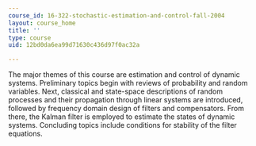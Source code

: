 ```yaml
---
course_id: 16-322-stochastic-estimation-and-control-fall-2004
layout: course_home
title: ''
type: course
uid: 12bd0da6ea99d71630c436d97f0ac32a

---
```

The major themes of this course are estimation and control of dynamic systems. Preliminary topics begin with reviews of probability and random variables. Next, classical and state-space descriptions of random processes and their propagation through linear systems are introduced, followed by frequency domain design of filters and compensators. From there, the Kalman filter is employed to estimate the states of dynamic systems. Concluding topics include conditions for stability of the filter equations.
